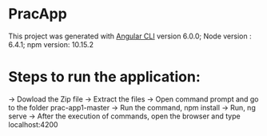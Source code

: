 # PracApp

This project was generated with [Angular CLI](https://github.com/angular/angular-cli) version 6.0.0;
Node version : 6.4.1;
npm version: 10.15.2

# Steps to run the application:
-> Dowload the Zip file
-> Extract the files
-> Open command prompt and go to the folder prac-app1-master
-> Run the command, npm install
-> Run, ng serve
-> After the execution of commands, open the browser and type localhost:4200
